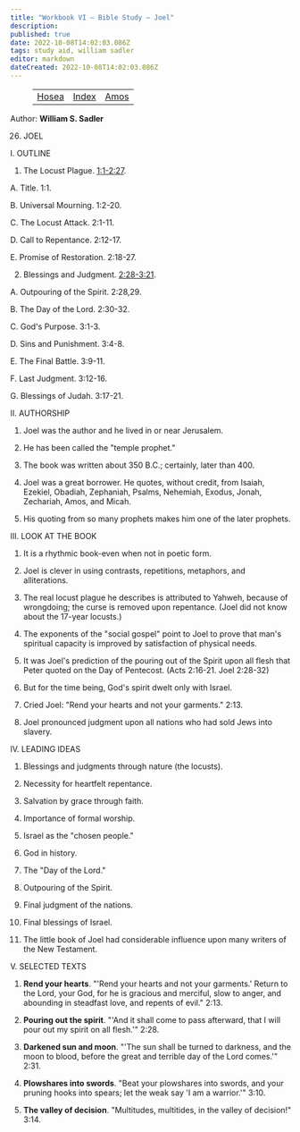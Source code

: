 ```yaml
---
title: "Workbook VI — Bible Study — Joel"
description: 
published: true
date: 2022-10-08T14:02:03.086Z
tags: study aid, william sadler
editor: markdown
dateCreated: 2022-10-08T14:02:03.086Z
---
```


<figure class="table chapter-navigator">
	<table>
		<tbody>
		<tr>
			<td><a href="/en/article/William_S_Sadler/Workbook_6_Bible_Study/Study_1_">Hosea</a></td>
			<td><a href="/en/article/William_S_Sadler/Workbook_6_Bible_Study/Index">Index</a></td>
			<td><a href="/en/article/William_S_Sadler/Workbook_6_Bible_Study/Study_1_">Amos</a></td>
		</tr>
		</tbody>
	</table>
</figure>

Author: **William S. Sadler**


26. JOEL

I. OUTLINE

1. The Locust Plague. [1:1-2:27](/en/Bible/Joel/1#v1).

A. Title. 1:1.

B. Universal Mourning. 1:2-20.

C. The Locust Attack. 2:1-11.

D. Call to Repentance. 2:12-17.

E. Promise of Restoration. 2:18-27.

2. Blessings and Judgment. [2:28-3:21](/en/Bible/Joel/2#v28).

A. Outpouring of the Spirit. 2:28,29.

B. The Day of the Lord. 2:30-32.

C. God's Purpose. 3:1-3.

D. Sins and Punishment. 3:4-8.

E. The Final Battle. 3:9-11.

F. Last Judgment. 3:12-16.

G. Blessings of Judah. 3:17-21.

II. AUTHORSHIP

1. Joel was the author and he lived in or near Jerusalem.

2. He has been called the "temple prophet."

3. The book was written about 350 B.C.; certainly, later than 400.

4. Joel was a great borrower. He quotes, without credit, from Isaiah, Ezekiel, Obadiah, Zephaniah, Psalms, Nehemiah, Exodus, Jonah, Zechariah, Amos, and Micah.

5. His quoting from so many prophets makes him one of the later prophets.

III. LOOK AT THE BOOK

1. It is a rhythmic book-even when not in poetic form.

2. Joel is clever in using contrasts, repetitions, metaphors, and alliterations.

3. The real locust plague he describes is attributed to Yahweh, because of wrongdoing; the curse is removed upon repentance. (Joel did not know about the 17-year locusts.)

4. The exponents of the "social gospel" point to Joel to prove that man's spiritual capacity is improved by satisfaction of physical needs.

5. It was Joel's prediction of the pouring out of the Spirit upon all flesh that Peter quoted on the Day of Pentecost. (Acts 2:16-21. Joel 2:28-32)

6. But for the time being, God's spirit dwelt only with Israel.

7. Cried Joel: "Rend your hearts and not your garments." 2:13.

8. Joel pronounced judgment upon all nations who had sold Jews into slavery.

IV. LEADING IDEAS

1. Blessings and judgments through nature (the locusts).

2. Necessity for heartfelt repentance.

3. Salvation by grace through faith.

4. Importance of formal worship.

5. Israel as the "chosen people."

6. God in history.

7. The "Day of the Lord."

8. Outpouring of the Spirit.

9. Final judgment of the nations.

10. Final blessings of Israel.

11. The little book of Joel had considerable influence upon many writers of the New Testament.

V. SELECTED TEXTS

1. **Rend your hearts**. "'Rend your hearts and not your garments.' Return to the Lord, your God, for he is gracious and merciful, slow to anger, and abounding in steadfast love, and repents of evil." 2:13.

2. **Pouring out the spirit**. "'And it shall come to pass afterward, that I will pour out my spirit on all flesh.'" 2:28.

3. **Darkened sun and moon**. "'The sun shall be turned to darkness, and the moon to blood, before the great and terrible day of the Lord comes.'" 2:31.

4. **Plowshares into swords**. "Beat your plowshares into swords, and your pruning hooks into spears; let the weak say 'I am a warrior.'" 3:10.

5. **The valley of decision**. "Multitudes, multitides, in the valley of decision!" 3:14.


<br>

